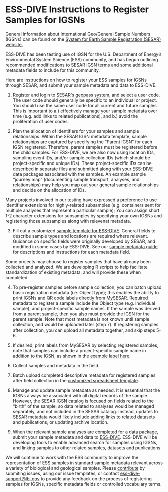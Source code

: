 # ESS-DIVE Instructions to Register Samples for IGSNs

General information about International Geo/General Sample Numbers (IGSNs) can be found on the [System for Earth Sample Registration (SESAR) website.](https://www.geosamples.org/igsnabout) 

ESS-DIVE has been testing use of IGSN for the U.S. Department of Energy’s Environmental System Science (ESS) community, and has begun outlining recommended modifications to SESAR IGSN terms and some additional metadata fields to include for this community. 

Here are instructions on how to register your ESS samples for IGSNs through SESAR, and submit your sample metadata and data to ESS-DIVE. 

1. Register and login to [SESAR's geopass system](http://geopass.iedadata.org/josso/), and select a user code. The user code should generally be specific to an individual or project. You should use the same user code for all current and future samples. This is important to a.) effectively manage your sample metadata over time (e.g. add links to related publications), and b.) avoid the proliferation of user codes.   

2. Plan the allocation of identifiers for your samples and sample relationships. Within the SESAR IGSN metadata template, sample relationships are captured by specifying the “Parent IGSN” for each IGSN registered. Therefore, parent samples must be registered before the child samples. For ESS-DIVE, we are also now using location IDs, sampling event IDs, and/or sample collection IDs (which should be project-specific and unique IDs). These project-specific IDs can be described in separate files and submitted along with your ESS-DIVE data packages associated with the samples. An example sample “journey map” (documenting sample transport, analyses, and relationships) may help you map out your general sample relationships and decide on the allocation of IDs. 

Many projects involved in our testing have expressed a preference to use identifier extensions for highly-related subsamples (e.g. containers sent for multiple analyses that represent a particular sample); You can assign short 1-2 character extensions for subsamples by specifying your own IGSNs and registering those subsamples along with relevenat metadata.

3. Fill out a customized [sample template for ESS-DIVE](sampleTemplate.xls). General fields to describe sample types and locations are required where relevant. Guidance on specific fields were originally developed by SESAR, and modified in some cases by ESS-DIVE. See our [sample metadata guide](guide.md) for descriptions and instructions for each metadata field. 

Some projects may choose to register samples that have already been collected and analyzed. We are developing R scripts to help facilitate standardization of existing metadata, and will provide these when completed. 

4. To pre-register samples before sample collection, you can batch upload basic registration metadata (i.e. Object type); this enables the ability to print IGSNs and QR code labels directly from [MySESAR](https://geopass.iedadata.org/josso/). Required metadata to register a sample include the Object type (e.g. individual sample), and project-specific sample names. If the sample was derived from a parent sample, then you also must provide the IGSN for the parent sample. Note that most metadata is not known until sample collection, and would be uploaded later (step 7). If registering samples after collection, you can upload all metadata together, and skip steps 5-6.

5. If desired, print labels from MySESAR by selecting registered samples, note that samples can include a project-specific sample name in addition to the IGSN, as shown in the [example label here](http://www.geosamples.org/help/labelprinting).  

6. Collect samples and metadata in the field.

7. Batch upload completed descriptive metadata for registered samples after field collection in the [customized spreadsheet template](sampleTemplate.xls).

8. Manage and update sample metadata as needed. It is essential that the IGSNs always be associated with all digital records of the sample. However, the SESAR IGSN catalog is focused on fields related to the “birth” of the sample, so data related to analyses would be managed separately, and not included in the SESAR catalog. Instead, updates to SESAR metadata would likely include adding links to related datasets and publications, or updating archive location. 

9. When the relevant sample analyses are completed for a data package, submit your sample metadata and data to [ESS-DIVE](https://data.ess-dive.lbl.gov/). ESS-DIVE will be developing tools to enable advanced search for samples using IGSNs, and linking samples to other related samples, datasets and publications. 

We will continue to work with the ESS community to improve the representation of ESS samples in standard sample metadata relevant across a variety of biological and geological samples. Please [contribute](contribute.md) by submiting issues, using our issue templates, or contact ess-dive-support@lbl.gov to provide any feedback on the process of registering samples for IGSNs, specific metadata fields or controlled vocabulary terms.
#
